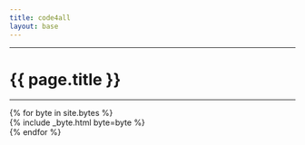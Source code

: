 ```yaml
---
title: code4all
layout: base
---
```


<div class="row">
    <div class="col-12">
        <hr/>
        <h1>{{ page.title }}</h1>
        <hr/>
        <div class="row">
            {% for byte in site.bytes %}
                <div class="col-lg-3 col-6 col-xs-12">
                    {% include _byte.html byte=byte %}
                </div>
            {% endfor %}
        </div>
</div>
